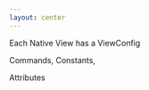 ```yaml
---
layout: center
---
```


<p
    v-motion
    :initial="{ opacity: 0, y: 50 }"
    :enter="{ opacity: 1, y: 0, transition: { duration: 600, ease: 'easeOut' } }"
    :click-1="{ opacity: 0, y: -100, transition: { duration: 400, ease: 'easeIn' } }"
    class="font-geist text-5xl font-bold"
>
    Each Native View has a ViewConfig
</p>

<div class="flex flex-row items-center gap-4 flex-wrap">

<p
    v-motion
    :initial="{ opacity: 0, y: 50 }"
    :click-1="{ opacity: 1, y: -50, transition: { duration: 600, ease: 'easeOut' } }"
    :click-2="{ opacity: 0.1, y: -50, transition: { duration: 400, ease: 'easeIn' } }"
    class="font-geist text-5xl"
>
    Commands, Constants,
</p>

<div 
    v-motion 
    class="font-geist text-5xl"
    :initial="{ opacity: 0, y: 50 }"
    :click-1="{ opacity: 1, y: -50, transition: { duration: 600, ease: 'easeOut' } }"
>
    Attributes
</div>

</div>


<!-- Click triggers -->
<div v-click class="absolute inset-0 pointer-events-none"></div>
<div v-click class="absolute inset-0 pointer-events-none"></div>